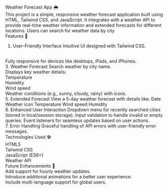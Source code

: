 Weather Forecast App 🌦️
<br />
This project is a simple, responsive weather forecast application built using HTML, Tailwind CSS, and JavaScript. It integrates with a weather API to provide real-time weather information and extended forecasts for different locations. Users can search for weather data by city
<br />
Features 🌟
<br />
1. User-Friendly Interface
Intuitive UI designed with Tailwind CSS.
<br/>
Fully responsive for devices like desktops, iPads, and iPhones.
<br/>
3. Weather Forecast
Search weather by city name.
<br/>
Displays key weather details:
<br/>
Temperature
<br/>
Humidity
<br/>
Wind speed
<br/>
Weather conditions (e.g., sunny, cloudy, rainy) with icons.
<br/>
5. Extended Forecast
View a 5-day weather forecast with details like:
Date
Weather icon
Temperature
Wind speed
Humidity
<br/>
6. Enhanced User Interaction
Dropdown menu for recently searched cities (stored in local/session storage).
Input validation to handle invalid or empty queries.
Event listeners for seamless updates based on user actions.
<br/>
7. Error Handling
Graceful handling of API errors with user-friendly error messages.
<br />
Technologies Used 🛠️
<br/>
HTML5
<br/>
Tailwind CSS
<br/>
JavaScript (ES6+)
<br/>
Weather API
<br />
Future Enhancements 🚀
<br/>
Add support for hourly weather updates.
<br/>
Introduce additional animations for a better user experience.
<br/>
Include multi-language support for global users.
